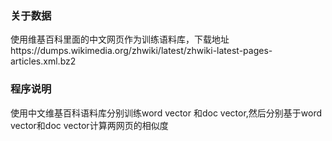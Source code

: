 ### 关于数据
使用维基百科里面的中文网页作为训练语料库，下载地址https://dumps.wikimedia.org/zhwiki/latest/zhwiki-latest-pages-articles.xml.bz2
### 程序说明
使用中文维基百科语料库分别训练word vector 和doc vector,然后分别基于word vector和doc vector计算两网页的相似度
